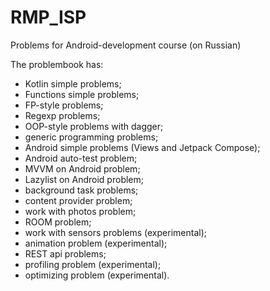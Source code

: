 # RMP_ISP
Problems for Android-development course (on Russian)

The problembook has: 
- Kotlin simple problems;
- Functions simple problems;
- FP-style problems;
- Regexp problems;
- OOP-style problems with dagger;
- generic programming problems;
- Android simple problems (Views and Jetpack Compose);
- Android auto-test problem;
- MVVM on Android problem;
- Lazylist on Android problem;
- background task problems;
- content provider problem;
- work with photos problem;
- ROOM problem;
- work with sensors problems (experimental);
- animation problem (experimental);
- REST api problems;
- profiling problem (experimental);
- optimizing problem (experimental).
